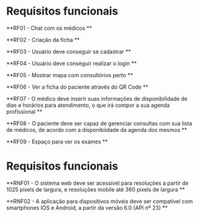 # Requisitos funcionais

**RF01 - Chat com os médicos **

**RF02 - Criação da ficha **

**RF03 - Usuário deve conseguir se cadastrar **

**RF04 - Usuário deve conseguir realizar o login **

**RF05 - Mostrar mapa com consultórios perto **

**RF06 - Ver a ficha do paciente através do QR Code **

**RF07 - O médico deve inserir suas informações de disponibilidade de dias e horários para atendimento, o que irá compor a sua agenda profissional **

**RF08 - O paciente deve ser capaz de gerenciar consultas com sua lista de médicos, de acordo com a disponibiidade da agenda dos mesmos **

**RF09 - Espaço para ver os exames **

# Requisitos funcionais

**RNF01 - O sistema web deve ser acessível para resoluções a partir de 1025 pixels de largura, e resoluções mobile até 360 pixels de largura **

**RNF02 - A aplicação para dispositivos móveis deve  ser compatível com smartphones IOS e Android, a partir da versão 6.0 (API nº 23) **
